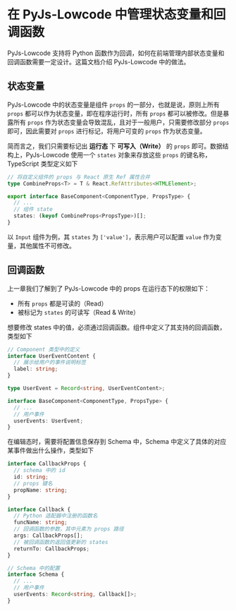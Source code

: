 # 在 PyJs-Lowcode 中管理状态变量和回调函数

PyJs-Lowcode 支持将 Python 函数作为回调，如何在前端管理内部状态变量和回调函数需要一定设计。这篇文档介绍 PyJs-Lowcode 中的做法。

## 状态变量

PyJs-Lowcode 中的状态变量是组件 `props` 的一部分，也就是说，原则上所有 `props` 都可以作为状态变量，即在程序运行时，所有 `props` 都可以被修改。但是暴露所有 `props` 作为状态变量会导致混乱，且对于一般用户，只需要修改部分 `props` 即可，因此需要对 `props` 进行标记，将用户可变的 `props` 作为状态变量。

简而言之，我们只需要标记出 **运行态** 下 **可写入（Write）** 的 `props` 即可。数据结构上，PyJs-Lowcode 使用一个 `states` 对象来存放这些 `props` 的键名称，TypeScript 类型定义如下

```typescript
// 将自定义组件的 props 与 React 原生 Ref 属性合并
type CombineProps<T> = T & React.RefAttributes<HTMLElement>;

export interface BaseComponent<ComponentType, PropsType> {
  // ...
  // 组件 state
  states: (keyof CombineProps<PropsType>)[];
}
```

以 `Input` 组件为例，其 `states` 为 `['value']`，表示用户可以配置 `value` 作为变量，其他属性不可修改。

## 回调函数

上一章我们了解到了 PyJs-Lowcode 中的 props 在运行态下的权限如下：

- 所有 `props` 都是可读的（Read）
- 被标记为 `states` 的可读写（Read & Write）

想要修改 states 中的值，必须通过回调函数。组件中定义了其支持的回调函数，类型如下

```typescript
// Component 类型中的定义
interface UserEventContent {
  // 展示给用户的事件说明标签
  label: string;
}

type UserEvent = Record<string, UserEventContent>;

interface BaseComponent<ComponentType, PropsType> {
  // ...
  // 用户事件
  userEvents: UserEvent;
}
```

在编辑态时，需要将配置信息保存到 Schema 中，Schema 中定义了具体的对应某事件做出什么操作，类型如下

```typescript
interface CallbackProps {
  // schema 中的 id
  id: string;
  // props 键名
  propName: string;
}

interface Callback {
  // Python 适配器中注册的函数名
  funcName: string;
  // 回调函数的参数，其中元素为 props 路径
  args: CallbackProps[];
  // 被回调函数的返回值更新的 states
  returnTo: CallbackProps;
}

// Schema 中的配置
interface Schema {
  // ...
  // 用户事件
  userEvents: Record<string, Callback[]>;
}
```
